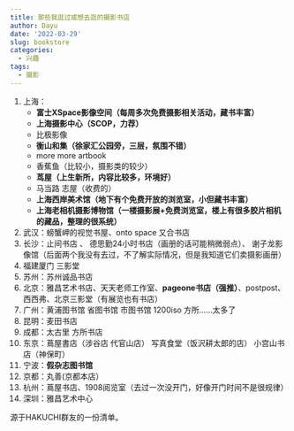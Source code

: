 ```yaml
---
title: 那些我逛过或想去逛的摄影书店
author: Dayu
date: '2022-03-29'
slug: bookstore
categories:
  - 兴趣
tags:
  - 摄影
---
```

1. 上海：
   - **富士XSpace影像空间（每周多次免费摄影相关活动，藏书丰富）**
   - **上海摄影中心（SCOP，力荐）**
   - 比极影像
   - **衡山和集（徐家汇公园旁，三层，氛围不错）**
   - more more artbook
   - 香蕉鱼（比较小，摄影类的较少）
   - **茑屋（上生新所，内容比较多，环境好）**
   - 马当路 志屋（收费的）
   - **上海西岸美术馆（地下有个免费开放的浏览室，小但藏书丰富）**
   - **上海老相机摄影博物馆（一楼摄影展+免费浏览室，楼上有很多胶片相机的藏品，整理的很系统）**
2. 武汉：螃蟹岬的视觉书屋、onto space 又合书店
3. 长沙：止间书店 、 德思勤24小时书店（画册的话可能稍微弱点）、 谢子龙影像馆（后面两个我没有去过，不了解实际情况，但是我知道它们卖摄影画册）
4. 福建厦门 三影堂
5. 苏州：苏州诚品书店
6. 北京：雅昌艺术书店、天天老师工作室、**pageone书店（强推）**、postpost、西西弗、北京三影堂（有展览也有书店）
7. 广州：黄浦图书馆 省图书馆 市图书馆 1200iso 方所……太多了
8. 昆明：麦田书店
9. 成都：太古里 方所书店
10. 东京：蔦屋書店（涉谷店 代官山店） 写真食堂（饭沢耕太郎的店） 小宫山书店（神保町）
11. 宁波：**假杂志图书馆**
12. 京都：丸善(京都本店）
13. 杭州：蔦屋书店、1908阅览室（去过一次没开门，好像开门时间不是很规律）
14. 深圳：雅昌艺术中心  


源于HAKUCHI群友的一份清单。